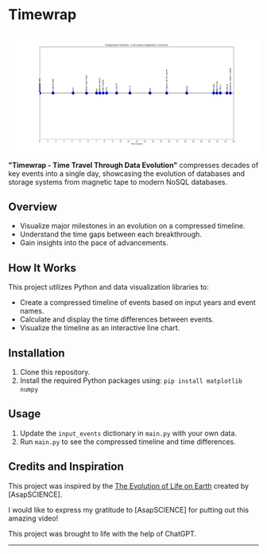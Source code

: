 # Timewrap

![Project Banner](https://github.com/gadmin7/Timewrap/blob/main/Figure_1.png)

**"Timewrap - Time Travel Through Data Evolution"** compresses decades of key events into a single day, showcasing the evolution of databases and storage systems from magnetic tape to modern NoSQL databases.

## Overview

- Visualize major milestones in an evolution on a compressed timeline.
- Understand the time gaps between each breakthrough.
- Gain insights into the pace of advancements.

## How It Works

This project utilizes Python and data visualization libraries to:
- Create a compressed timeline of events based on input years and event names.
- Calculate and display the time differences between events.
- Visualize the timeline as an interactive line chart.

## Installation

1. Clone this repository.
2. Install the required Python packages using: `pip install matplotlib numpy`

## Usage

1. Update the `input_events` dictionary in `main.py` with your own data.
2. Run `main.py` to see the compressed timeline and time differences.

## Credits and Inspiration

This project was inspired by the [The Evolution of Life on Earth](https://youtu.be/H2_6cqa2cP4?si=paZfEtageVDBDxcJ) created by [AsapSCIENCE]. 

I would like to express my gratitude to [AsapSCIENCE] for putting out this amazing video!

This project was brought to life with the help of ChatGPT.

---
